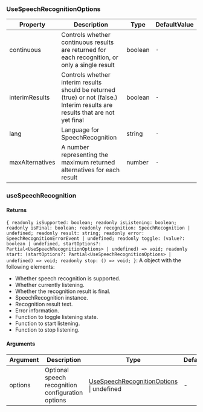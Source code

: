 ### UseSpeechRecognitionOptions

|Property|Description|Type|DefaultValue|
|---|---|---|---|
|continuous|Controls whether continuous results are returned for each recognition, or only a single result|boolean |`-`|
|interimResults|Controls whether interim results should be returned (true) or not (false.) Interim results are results that are not yet final|boolean |`-`|
|lang|Language for SpeechRecognition|string |`-`|
|maxAlternatives|A number representing the maximum returned alternatives for each result|number |`-`|

### useSpeechRecognition

#### Returns
`{ readonly isSupported: boolean; readonly isListening: boolean; readonly isFinal: boolean; readonly recognition: SpeechRecognition | undefined; readonly result: string; readonly error: SpeechRecognitionErrorEvent | undefined; readonly toggle: (value?: boolean | undefined, startOptions?: Partial<UseSpeechRecognitionOptions> | undefined) => void; readonly start: (startOptions?: Partial<UseSpeechRecognitionOptions> | undefined) => void; readonly stop: () => void; }`: A object with the following elements:
- Whether speech recognition is supported.
- Whether currently listening.
- Whether the recognition result is final.
- SpeechRecognition instance.
- Recognition result text.
- Error information.
- Function to toggle listening state.
- Function to start listening.
- Function to stop listening.

#### Arguments
|Argument|Description|Type|DefaultValue|
|---|---|---|---|
|options|Optional speech recognition configuration options|[UseSpeechRecognitionOptions](#UseSpeechRecognitionOptions) \| undefined |-|